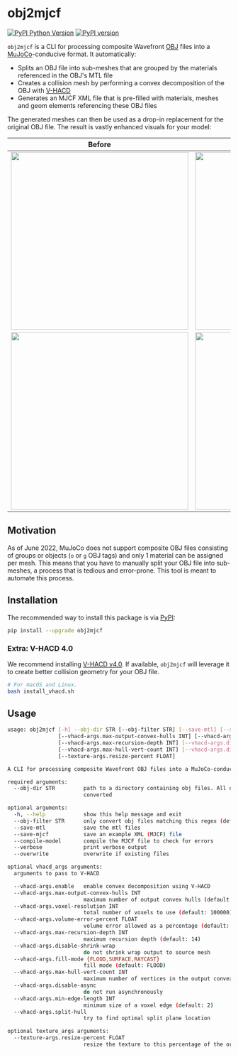 # obj2mjcf

[![PyPI Python Version][pypi-versions-badge]][pypi]
[![PyPI version][pypi-badge]][pypi]

[pypi-versions-badge]: https://img.shields.io/pypi/pyversions/obj2mjcf
[pypi-badge]: https://badge.fury.io/py/obj2mjcf.svg
[pypi]: https://pypi.org/project/obj2mjcf/

`obj2mjcf` is a CLI for processing composite Wavefront [OBJ] files into a [MuJoCo]-conducive format. It automatically:

* Splits an OBJ file into sub-meshes that are grouped by the materials referenced in the OBJ's MTL file
* Creates a collision mesh by performing a convex decomposition of the OBJ with [V-HACD]
* Generates an MJCF XML file that is pre-filled with materials, meshes and geom elements referencing these OBJ files

The generated meshes can then be used as a drop-in replacement for the original OBJ file. The result is vastly enhanced visuals for your model:

| Before | After |
|--------|-------|
|<img src="https://raw.githubusercontent.com/kevinzakka/obj2mjcf/main/assets/anymal_base_before.png" width="400"/>|<img src="https://raw.githubusercontent.com/kevinzakka/obj2mjcf/main/assets/anymal_base_after.png" width="400"/>|
|<img src="https://raw.githubusercontent.com/kevinzakka/obj2mjcf/main/assets/panda_link7_before.png" width="400"/>|<img src="https://raw.githubusercontent.com/kevinzakka/obj2mjcf/main/assets/panda_link7_after.png" width="400"/>|

## Motivation

As of June 2022, MuJoCo does not support composite OBJ files consisting of groups or objects (`o` or `g` OBJ tags) and only 1 material can be assigned per mesh. This means that you have to manually split your OBJ file into sub-meshes, a process that is tedious and error-prone. This tool is meant to automate this process.

## Installation

The recommended way to install this package is via [PyPI](https://pypi.org/project/obj2mjcf/):

```bash
pip install --upgrade obj2mjcf
```

### Extra: V-HACD 4.0

We recommend installing [V-HACD v4.0](https://github.com/kmammou/v-hacd). If available, `obj2mjcf` will leverage it to create better collision geometry for your OBJ file.

```bash
# For macOS and Linux.
bash install_vhacd.sh
```

## Usage

```bash
usage: obj2mjcf [-h] --obj-dir STR [--obj-filter STR] [--save-mtl] [--save-mjcf] [--compile-model] [--verbose] [--vhacd-args.enable]
                [--vhacd-args.max-output-convex-hulls INT] [--vhacd-args.voxel-resolution INT] [--vhacd-args.volume-error-percent FLOAT]
                [--vhacd-args.max-recursion-depth INT] [--vhacd-args.disable-shrink-wrap] [--vhacd-args.fill-mode {FLOOD,SURFACE,RAYCAST}]
                [--vhacd-args.max-hull-vert-count INT] [--vhacd-args.disable-async] [--vhacd-args.min-edge-length INT] [--vhacd-args.split-hull]
                [--texture-args.resize-percent FLOAT]

A CLI for processing composite Wavefront OBJ files into a MuJoCo-conducive format.

required arguments:
  --obj-dir STR         path to a directory containing obj files. All obj files in the directory will be
                        converted

optional arguments:
  -h, --help            show this help message and exit
  --obj-filter STR      only convert obj files matching this regex (default: None)
  --save-mtl            save the mtl files
  --save-mjcf           save an example XML (MJCF) file
  --compile-model       compile the MJCF file to check for errors
  --verbose             print verbose output
  --overwrite           overwrite if existing files

optional vhacd_args arguments:
  arguments to pass to V-HACD

  --vhacd-args.enable   enable convex decomposition using V-HACD
  --vhacd-args.max-output-convex-hulls INT
                        maximum number of output convex hulls (default: 32)
  --vhacd-args.voxel-resolution INT
                        total number of voxels to use (default: 100000)
  --vhacd-args.volume-error-percent FLOAT
                        volume error allowed as a percentage (default: 1.0)
  --vhacd-args.max-recursion-depth INT
                        maximum recursion depth (default: 14)
  --vhacd-args.disable-shrink-wrap
                        do not shrink wrap output to source mesh
  --vhacd-args.fill-mode {FLOOD,SURFACE,RAYCAST}
                        fill mode (default: FLOOD)
  --vhacd-args.max-hull-vert-count INT
                        maximum number of vertices in the output convex hull (default: 64)
  --vhacd-args.disable-async
                        do not run asynchronously
  --vhacd-args.min-edge-length INT
                        minimum size of a voxel edge (default: 2)
  --vhacd-args.split-hull
                        try to find optimal split plane location

optional texture_args arguments:
  --texture-args.resize-percent FLOAT
                        resize the texture to this percentage of the original size (default: 1.0)
```

[OBJ]: https://en.wikipedia.org/wiki/Wavefront_.obj_file
[MuJoCo]: https://github.com/deepmind/mujoco
[V-HACD]: https://github.com/kmammou/v-hacd
